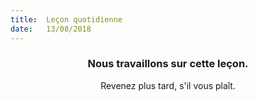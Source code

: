 ```yaml
---
title:  Leçon quotidienne
date:   13/08/2018
---
```


### <center>Nous travaillons sur cette leçon.</center>
<center>Revenez plus tard, s'il vous plaît.</center>